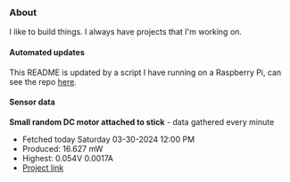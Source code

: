 ### About
I like to build things. I always have projects that I'm working on.

#### Automated updates
This README is updated by a script I have running on a Raspberry Pi, can see the repo [here](https://github.com/jdc-cunningham/raspi-git-repo-updater).

#### Sensor data


**Small random DC motor attached to stick** - data gathered every minute
- Fetched today Saturday 03-30-2024 12:00 PM
- Produced: 16.627 mW
- Highest: 0.054V 0.0017A
- [Project link](https://github.com/jdc-cunningham/turbine-raspi)